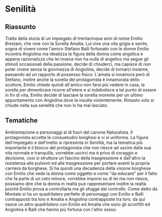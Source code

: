 # Senilità
## Riassunto
Tratta della storia di un impiegato di trentacinque anni di nome Emilio Brestani, che vive con la Sorella Amalia. Lui vive una vita grigia e senile, sogna di vivere come l'amico Stefano Balli fortunato con le donne
Emilio incontra Angiolina ma idealizza la figura della donna come angelica e appena razionalizza che lei invece non ha nulla di angelico ma segue gli stimoli occasionali della passione, decide di chiuderci,
ma capisce di non poter vivere senza la giovinezza di Angiolina, decide di tornarci insieme, passando ad un rapporto di possesso fisico. L'amata si innamora però di Stefano, inoltre anche la sorella del protagonista è 
innamorata dello scultore, Emilio chiede quindi all'amico non farsi più vedere in casa, la sorella per dimenticare ricorre all'etere e si indebolisce a tal punto di essere in fin di vita, Emilio decide di lasciare la sorella
morente per un ultimo appuntamento con Angiolina dove la insulta violentemente. Rimasto solo si chiude nella sua senelità che non lo ha mai lasciato.

## Tematiche
Ambientazione e personaggi al di fuori del canone Naturalista.
Il protagonista accetta le consuetudini borghesi e vi si uniforma.
La figura dell'impiegato e dell'inetto si ripresenta in Senilità, ma la tematica più importante è il blocco del protagonista che non riesce ad uscire dalla sua vita normale e tranquilla, vorrebbe uscirci ma è privo di 
coraggio e decisione, così si struttura un fascino della trasgressione e dall'altro la resistenza alle pulsioni ed alla trasgressione per portare avanti la propria carriera da borghese.
Si ha quindi una decadenza della visione borghese con Emilio che vede la donna come oggetto e come "da educare" per il fatto che fa parte di un ceto minore, vorrebbe imporsi su di lei ma non riesce, possiamo dire che 
la donna in realtà può rappresentare inoltre la realtà poichè Emilio prova a controllarla ma gli sfugge dal controllo.
Come detto da Montale si ha un quadrilatero perfetto di personaggi con Emilio e Balli contrapposti tra loro e Amalia e Angiolina contrapposte tra loro, da qui nasce un altro quadrilatero con Emilio ed Amalia
che sono gli sconfitti ed Angiolina e Balli che hanno più fortuna con l'altro sesso.
